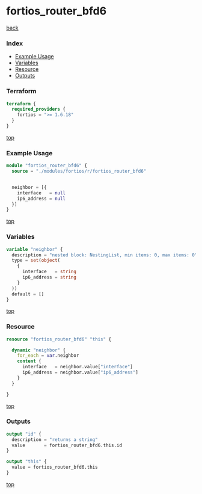# fortios_router_bfd6

[back](../fortios.md)

### Index

- [Example Usage](#example-usage)
- [Variables](#variables)
- [Resource](#resource)
- [Outputs](#outputs)

### Terraform

```terraform
terraform {
  required_providers {
    fortios = ">= 1.6.18"
  }
}
```

[top](#index)

### Example Usage

```terraform
module "fortios_router_bfd6" {
  source = "./modules/fortios/r/fortios_router_bfd6"


  neighbor = [{
    interface   = null
    ip6_address = null
  }]
}
```

[top](#index)

### Variables

```terraform
variable "neighbor" {
  description = "nested block: NestingList, min items: 0, max items: 0"
  type = set(object(
    {
      interface   = string
      ip6_address = string
    }
  ))
  default = []
}
```

[top](#index)

### Resource

```terraform
resource "fortios_router_bfd6" "this" {

  dynamic "neighbor" {
    for_each = var.neighbor
    content {
      interface   = neighbor.value["interface"]
      ip6_address = neighbor.value["ip6_address"]
    }
  }

}
```

[top](#index)

### Outputs

```terraform
output "id" {
  description = "returns a string"
  value       = fortios_router_bfd6.this.id
}

output "this" {
  value = fortios_router_bfd6.this
}
```

[top](#index)
